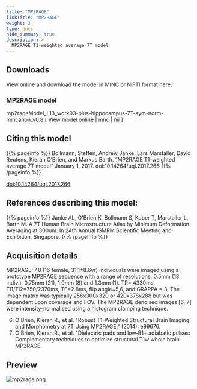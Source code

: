 ```yaml
---
title: "MP2RAGE"
linkTitle: "MP2RAGE"
weight: 2
type: docs
hide_summary: true
description: >
  MP2RAGE T1-weighted average 7T model
---
```


## Downloads
View online and download the model in MINC or NiFTI format here:

### MP2RAGE model
mp2rageModel_L13_work03-plus-hippocampus-7T-sym-norm-mincanon_v0.8 [ [View model online <i class="fas fa-external-link-alt"></i>](http://tissuestack.org/desktop.html?ds=42&plane=z&x=0.175&y=-11.525&z=24.375&zoom=5) | [mnc <i class="fas fa-download"></i>](/uploads/Human7T/mp2rageModel_L13_work03-plus-hippocampus-7T-sym-norm-mincanon_v0.8.mnc) | [nii <i class="fas fa-download"></i>](/uploads/Human7T/mp2rageModel_L13_work03-plus-hippocampus-7T-sym-norm-mincanon_v0.8.nii) ]

## Citing this model
{{% pageinfo %}}
Bollmann, Steffen, Andrew Janke, Lars Marstaller, David Reutens, Kieran O’Brien, and Markus Barth. “MP2RAGE T1-weighted average 7T model” January 1, 2017. doi:10.14264/uql.2017.266
{{% /pageinfo %}}

[doi:10.14264/uql.2017.266 <i class="fas fa-external-link-alt"></i>](http://dx.doi.org/10.14264/uql.2017.266)

## References describing this model:
{{% pageinfo %}}
Janke AL, O'Brien K, Bollmann S, Kober T, Marstaller L, Barth M. A 7T Human Brain Microstructure Atlas by Minimum Deformation Averaging at 300um. In 24th Annual ISMRM Scientific Meeting and Exhibition, Singapore.
{{% /pageinfo %}}

## Acquisition details
MP2RAGE: 48 (16 female, 31.1±8.6yr) individuals were imaged using a prototype MP2RAGE sequence with a range of resolutions: 0.5mm (18 indiv.), 0.75mm (21), 1.0mm (8) and 1.3mm (1). TR= 4330ms, TI1/TI2=750/2370ms, TE=2.8ms, flip angle=5,6, and GRAPPA = 3. The image matrix was typically 256x300x320 or 420x378x288 but was dependent upon coverage and FOV. The MP2RAGE denoised images [6, 7] were intensity-normalised using a histogram clamping technique.

6. O'Brien, Kieran R., et al. "Robust T1-Weighted Structural Brain Imaging and Morphometry at 7T Using MP2RAGE." (2014): e99676.
7. O'Brien, Kieran R., et al. "Dielectric pads and low‐B1+ adiabatic pulses: Complementary techniques to optimize structural T1w whole brain MP2RAGE

## Preview
![mp2rage.png](../mp2rage.png)
